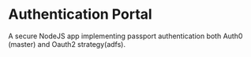 # Authentication Portal
A secure NodeJS app implementing passport authentication both Auth0 (master) and Oauth2 strategy(adfs).
